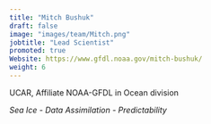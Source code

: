 ```yaml
---
title: "Mitch Bushuk"
draft: false
image: "images/team/Mitch.png"
jobtitle: "Lead Scientist"
promoted: true
Website: https://www.gfdl.noaa.gov/mitch-bushuk/
weight: 6
---
```



UCAR, Affiliate NOAA-GFDL in Ocean division

*Sea Ice - Data Assimilation - Predictability*
